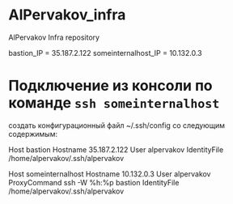 # AlPervakov_infra
AlPervakov Infra repository

bastion_IP = 35.187.2.122
someinternalhost_IP = 10.132.0.3

# Подключение из консоли по команде `ssh someinternalhost`
создать конфигурационный файл ~/.ssh/config со следующим содержимым:

Host bastion
    Hostname 35.187.2.122
    User alpervakov
    IdentityFile /home/alpervakov/.ssh/alpervakov

Host someinternalhost
    Hostname 10.132.0.3
    User alpervakov
    ProxyCommand ssh -W %h:%p bastion
    IdentityFile /home/alpervakov/.ssh/alpervakov
